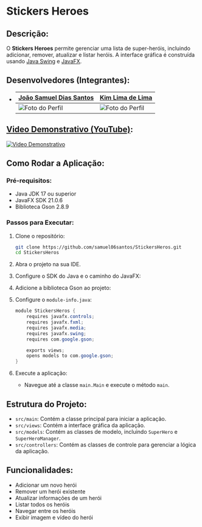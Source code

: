# Stickers Heroes

## Descrição:
O **Stickers Heroes** permite gerenciar uma lista de super-heróis, incluindo adicionar, remover, atualizar e listar heróis. A interface gráfica é construída usando [Java Swing](https://docs.oracle.com/javase/8/docs/technotes/guides/swing/index.html) e [JavaFX](https://openjfx.io/).

## Desenvolvedores (Integrantes):

- | [João Samuel Dias Santos](https://github.com/samuel06santos) | [Kim Lima de Lima](https://github.com/kimlimalima) |
    |-------------------------------------------------------------|----------------------------------------------------------|
  | ![Foto do Perfil](https://github.com/samuel06santos.png) | ![Foto do Perfil](https://github.com/kimlimalima.png) |

## [Video Demonstrativo (YouTube)](https://youtu.be/SXmKnh9Gsqk?si=SsAst5-52I8_I0mj):
[![Video Demonstrativo](https://img.youtube.com/vi/SXmKnh9Gsqk/0.jpg)](https://youtu.be/SXmKnh9Gsqk?si=SsAst5-52I8_I0mj)

## Como Rodar a Aplicação:

### Pré-requisitos:
- Java JDK 17 ou superior
- JavaFX SDK 21.0.6
- Biblioteca Gson 2.8.9

### Passos para Executar:
1. Clone o repositório:
    ```sh
    git clone https://github.com/samuel06santos/StickersHeros.git
    cd StickersHeros
    ```

2. Abra o projeto na sua IDE.

3. Configure o SDK do Java e o caminho do JavaFX:

4. Adicione a biblioteca Gson ao projeto:

5. Configure o `module-info.java`:
    ```java
    module StickersHeros {
        requires javafx.controls;
        requires javafx.fxml;
        requires javafx.media;
        requires javafx.swing;
        requires com.google.gson;

        exports views;
        opens models to com.google.gson;
    }
    ```

6. Execute a aplicação:
    - Navegue até a classe `main.Main` e execute o método `main`.

## Estrutura do Projeto:
- `src/main`: Contém a classe principal para iniciar a aplicação.
- `src/views`: Contém a interface gráfica da aplicação.
- `src/models`: Contém as classes de modelo, incluindo `SuperHero` e `SuperHeroManager`.
- `src/controllers`: Contém as classes de controle para gerenciar a lógica da aplicação.

## Funcionalidades:
- Adicionar um novo herói
- Remover um herói existente
- Atualizar informações de um herói
- Listar todos os heróis
- Navegar entre os heróis
- Exibir imagem e vídeo do herói
